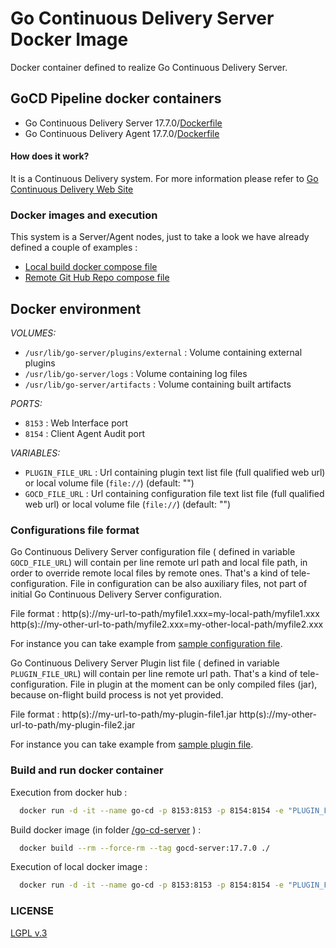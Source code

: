 #  Go Continuous Delivery Server Docker Image

Docker container defined to realize Go Continuous Delivery Server.


## GoCD Pipeline docker containers

* Go Continuous Delivery Server 17.7.0/[Dockerfile](https://github.com/hellgate75/gocd-pipeline/tree/17.7.0/go-cd-server/Dockerfile)
* Go Continuous Delivery Agent 17.7.0/[Dockerfile](https://github.com/hellgate75/gocd-pipeline/tree/17.7.0/go-cd-agent/Dockerfile)


#### How does it work?

It is a Continuous Delivery system. For more information please refer to [Go Continuous Delivery Web Site](https://www.gocd.org/)


### Docker images and execution

This system is a Server/Agent nodes, just to take a look we have already defined a couple of examples :

* [Local build docker compose file](https://github.com/hellgate75/gocd-pipeline/tree/17.7.0/docker-compose-dev.yml)
* [Remote Git Hub Repo compose file](https://github.com/hellgate75/gocd-pipeline/tree/17.7.0/docker-compose-dev.yml)


## Docker environment

*VOLUMES:*

* `/usr/lib/go-server/plugins/external` : Volume containing external plugins
* `/usr/lib/go-server/logs` : Volume containing log files
* `/usr/lib/go-server/artifacts` : Volume containing built artifacts

*PORTS:*

* `8153` : Web Interface port
* `8154` : Client Agent Audit port


*VARIABLES:*

* `PLUGIN_FILE_URL` : Url containing plugin text list file (full qualified web url) or local volume file (`file://`<volume file path>) (default: "")
* `GOCD_FILE_URL` : Url containing configuration file text list file (full qualified web url) or local volume file (`file://`<volume file path>) (default: "")


### Configurations file format

Go Continuous Delivery Server configuration file ( defined in variable `GOCD_FILE_URL`) will contain per line remote url path and local file path, in order to override remote local files by remote ones. That's a kind of tele-configuration. File in configuration can be also auxiliary files, not part of initial Go Continuous Delivery Server configuration.

File format :
http(s)://my-url-to-path/myfile1.xxx=my-local-path/myfile1.xxx
http(s)://my-other-url-to-path/myfile2.xxx=my-other-local-path/myfile2.xxx

For instance you can take example from [sample configuration file](https://github.com/hellgate75/gocd-pipeline/tree/17.7.0/samples/systemfiles-list.txt).


Go Continuous Delivery Server Plugin list file ( defined in variable `PLUGIN_FILE_URL`) will contain per line remote url path. That's a kind of tele-configuration. File in plugin at the moment can be only compiled files (jar), because on-flight build process is not yet provided.

File format :
http(s)://my-url-to-path/my-plugin-file1.jar
http(s)://my-other-url-to-path/my-plugin-file2.jar

For instance you can take example from [sample plugin file](https://github.com/hellgate75/gocd-pipeline/tree/17.7.0/samples/plugins-list.txt).


### Build and run docker container

Execution from docker hub :

```bash
  docker run -d -it --name go-cd -p 8153:8153 -p 8154:8154 -e "PLUGIN_FILE_URL=https://path-to-plugin-file/plugins-list.txt" -e "GOCD_FILE_URL=https://path-to-configuration-files-list-file/systemfiles-list.txt"  hellgate75/gocd-server:17.7.0
```


Build docker image (in folder [/go-cd-server](https://github.com/hellgate75/gocd-pipeline/tree/17.7.0/go-cd-server) ) :

```bash
  docker build --rm --force-rm --tag gocd-server:17.7.0 ./
```


Execution of local docker image :

```bash
  docker run -d -it --name go-cd -p 8153:8153 -p 8154:8154 -e "PLUGIN_FILE_URL=https://path-to-plugin-file/plugins-list.txt" -e "GOCD_FILE_URL=https://path-to-configuration-files-list-file/systemfiles-list.txt"  gocd-server:17.7.0
```


### LICENSE

[LGPL v.3](https://github.com/hellgate75/gocd-pipeline/tree/17.7.0/LICENSE)
